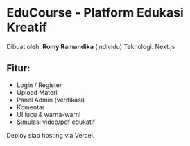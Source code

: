 # EduCourse - Platform Edukasi Kreatif
Dibuat oleh: **Romy Ramandika** (individu)
Teknologi: Next.js

## Fitur:
- Login / Register
- Upload Materi
- Panel Admin (verifikasi)
- Komentar
- UI lucu & warna-warni
- Simulasi video/pdf edukatif

Deploy siap hosting via Vercel.
